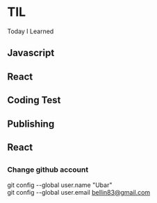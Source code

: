 # TIL
Today I Learned

## Javascript
## React
## Coding Test
## Publishing
## React
## 
### Change github account
git config --global user.name "Ubar"  
git config --global user.email bellin83@gmail.com
